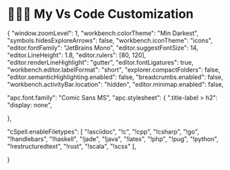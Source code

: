 # 👨🏻‍💻 My Vs Code Customization 
{
  "window.zoomLevel": 1,
  "workbench.colorTheme": "Min Darkest",
  "symbols.hidesExploreArrows": false,
  "workbench.iconTheme": "icons",
  "editor.fontFamily": "JetBrains Mono",
  "editor.suggestFontSize": 14,
  "editor.LineHeight": 1.8,
  "editor.rulers": [80, 120],
  "editor.renderLineHighlight": "gutter",
  "editor.fontLigatures": true,
  "workbench.editor.labelFormat": "short",
  "explorer.compactFolders": false,
  "editor.semanticHighlighting.enabled": false, 
  "breadcrumbs.enabled": false,
  "workbench.activityBar.location": "hidden",
  "editor.minimap.enabled": false,

  "apc.font.family": "Comic Sans MS",
  "apc.stylesheet": {
    ".title-label > h2": "display: none",

  },

  "cSpell.enableFiletypes": [
    "!asciidoc",
    "!c",
    "!cpp",
    "!csharp",
    "!go",
    "!handlebars",
    "!haskell",
    "!jade",
    "!java",
    "!latex",
    "!php",
    "!pug",
    "!python",
    "!restructuredtext",
    "!rust",
    "!scala",
    "!scss"
  ],

}
